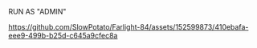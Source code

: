 RUN AS "ADMIN"



https://github.com/SlowPotato/Farlight-84/assets/152599873/410ebafa-eee9-499b-b25d-c645a9cfec8a

